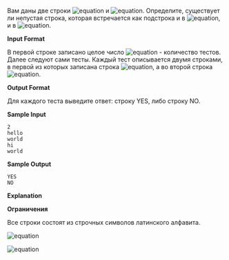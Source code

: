 Вам даны две строки ![equation](http://latex.codecogs.com/svg.latex?\inline&space;A) и ![equation](http://latex.codecogs.com/svg.latex?\inline&space;B). Определите, существует ли непустая строка, которая встречается как подстрока и в ![equation](http://latex.codecogs.com/svg.latex?\inline&space;A), и в ![equation](http://latex.codecogs.com/svg.latex?\inline&space;B).

__Input Format__

В первой строке записано целое число ![equation](http://latex.codecogs.com/svg.latex?\inline&space;T) - количество тестов. Далее следуют сами тесты. Каждый тест описывается двумя строками, в первой из которых записана строка ![equation](http://latex.codecogs.com/svg.latex?\inline&space;A), а во второй строка ![equation](http://latex.codecogs.com/svg.latex?\inline&space;B).

__Output Format__

Для каждого теста выведите ответ: строку YES, либо строку NO.

__Sample Input__
```commandline
2
hello
world
hi
world
```
__Sample Output__
```commandline
YES
NO
```
__Explanation__

__Ограничения__

Все строки состоят из строчных символов латинского алфавита.

![equation](https://latex.codecogs.com/svg.latex?\inline&space;1&space;\le&space;T&space;\le&space;10)

![equation](https://latex.codecogs.com/svg.latex?\inline&space;1&space;\le&space;|A|,|B|&space;\le&space;10^5)


